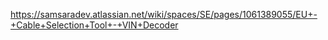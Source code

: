 https://samsaradev.atlassian.net/wiki/spaces/SE/pages/1061389055/EU+-+Cable+Selection+Tool+-+VIN+Decoder
